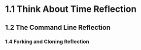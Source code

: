 # 1.1 Think About Time Reflection
## 1.2 The Command Line Reflection
### 1.4 Forking and Cloning Reflection